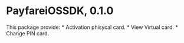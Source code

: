 # PayfareiOSSDK, 0.1.0
 This package provide:
    * Activation phisycal card.
    * View Virtual card.
    * Change PIN card.
